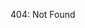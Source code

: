 <!-- EDIT AT https://github.com/TheThingsNetwork/nodered-app-lib/blob/refactor/API.md -->

404: Not Found
